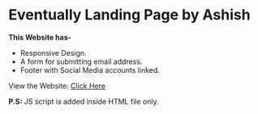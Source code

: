 <h1>Eventually Landing Page by Ashish</h1>

**This Website has-**
- Responsive Design.
- A form for submitting email address.
- Footer with Social Media accounts linked.

View the Website: [Click Here](https://replit.com/@AshKun/Eventually)

**P.S:** JS script is added inside HTML file only.
